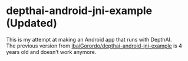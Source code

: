 # depthai-android-jni-example (Updated)

This is my attempt at making an Android app that runs with DepthAI.  
The previous version from [ibaiGorordo/depthai-android-jni-example](https://github.com/ibaiGorordo/depthai-android-jni-example) is 4 years old and doesn’t work anymore.

